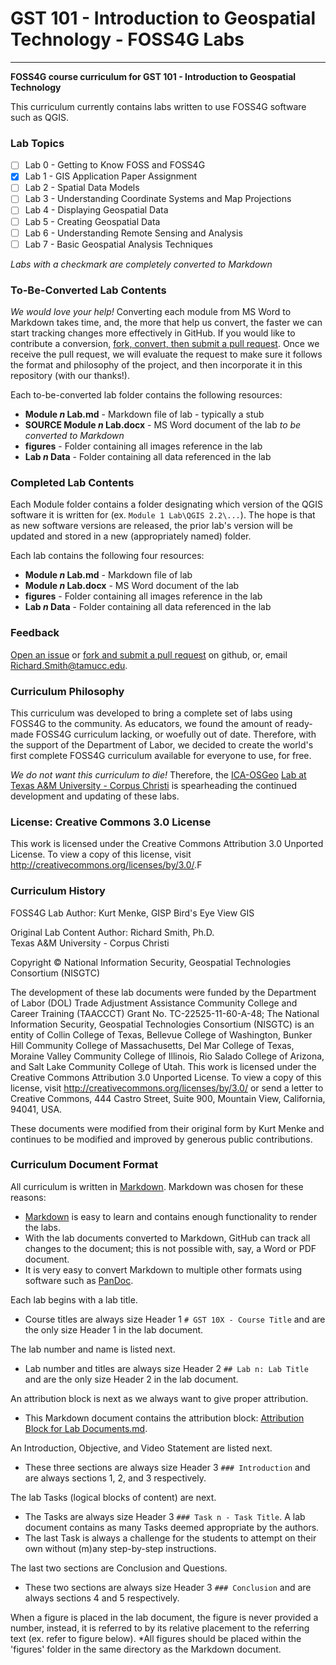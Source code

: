 # GST 101 - Introduction to Geospatial Technology - FOSS4G Labs
-----------
**FOSS4G course curriculum for GST 101 - Introduction to Geospatial Technology**

This curriculum currently contains labs written to use FOSS4G software such as QGIS.

### Lab Topics

+ [ ] Lab 0 - Getting to Know FOSS and FOSS4G
+ [x] Lab 1 - GIS Application Paper Assignment
+ [ ] Lab 2 - Spatial Data Models
+ [ ] Lab 3 - Understanding Coordinate Systems and Map Projections
+ [ ] Lab 4 - Displaying Geospatial Data
+ [ ] Lab 5 - Creating Geospatial Data
+ [ ] Lab 6 - Understanding Remote Sensing and Analysis
+ [ ] Lab 7 - Basic Geospatial Analysis Techniques

*Labs with a checkmark are completely converted to Markdown*

### To-Be-Converted Lab Contents

*We would love your help!*  Converting each module from MS Word to Markdown takes time, and, 
the more that help us convert, the faster we can start tracking changes more effectively 
in GitHub.  If you would like to contribute a conversion, [fork, convert, then submit a pull request][8]. 
Once we receive the pull request, we will evaluate the request to make sure it follows the format 
and philosophy of the project, and then incorporate it in this repository (with our thanks!).

Each to-be-converted lab folder contains the following resources:

+ **Module *n* Lab.md** - Markdown file of lab - typically a stub
+ **SOURCE Module *n* Lab.docx** - MS Word document of the lab *to be converted to Markdown*
+ **figures** - Folder containing all images reference in the lab
+ **Lab *n* Data** - Folder containing all data referenced in the lab

### Completed Lab Contents

Each Module folder contains a folder designating which version of the QGIS
software it is written for (ex. `Module 1 Lab\QGIS 2.2\...`).  The hope is that as new software versions are released, the prior lab's version will be updated and stored in a new (appropriately named) folder.

Each lab contains the following four resources:

+ **Module *n* Lab.md** - Markdown file of lab
+ **Module *n* Lab.docx** - MS Word document of the lab
+ **figures** - Folder containing all images reference in the lab
+ **Lab *n* Data** - Folder containing all data referenced in the lab

### Feedback
[Open an issue][7] or [fork and submit a pull request][8] on github, or, email [Richard.Smith@tamucc.edu][6].

### Curriculum Philosophy

This curriculum was developed to bring a complete set of labs using FOSS4G to 
the community.  As educators, we found the amount of ready-made FOSS4G curriculum
lacking, or woefully out of date.  Therefore, with the support of the Department
of Labor, we decided to create the world's first complete FOSS4G curriculum available
for everyone to use, for free.

*We do not want this curriculum to die!*  Therefore, the [ICA-OSGeo][1] [Lab at
Texas A&M University - Corpus Christi][2] is spearheading the continued development
and updating of these labs.

### License: Creative Commons 3.0 License

This work is licensed under the Creative Commons Attribution 3.0 Unported License.  To view a copy of this license, visit <http://creativecommons.org/licenses/by/3.0/>.F

### Curriculum History

FOSS4G Lab Author:
Kurt Menke, GISP
Bird's Eye View GIS

Original Lab Content Author:
Richard Smith, Ph.D.  
Texas A&M University - Corpus Christi

Copyright © National Information Security, Geospatial Technologies Consortium (NISGTC)

The development of these lab documents were funded by the Department of Labor (DOL) Trade Adjustment Assistance Community College and Career Training (TAACCCT) Grant No.  TC-22525-11-60-A-48; The National Information Security, Geospatial Technologies Consortium (NISGTC) is an entity of Collin College of Texas, Bellevue College of Washington, Bunker Hill Community College of Massachusetts, Del Mar College of Texas, Moraine Valley Community College of Illinois, Rio Salado College of Arizona, and Salt Lake Community College of Utah.  This work is licensed under the Creative Commons Attribution 3.0 Unported License.  To view a copy of this license, visit <http://creativecommons.org/licenses/by/3.0/> or send a letter to Creative Commons, 444 Castro Street, Suite 900, Mountain View, California, 94041, USA.  

These documents were modified from their original form by Kurt Menke and continues to be modified and improved by generous public contributions.

### Curriculum Document Format
All curriculum is written in [Markdown][3].  Markdown was chosen for these reasons:

+ [Markdown][3] is easy to learn and contains enough functionality to render the labs.
+ With the lab documents converted to Markdown, GitHub can track all changes
to the document; this is not possible with, say, a Word or PDF document.
+ It is very easy to convert Markdown to multiple other formats using software
such as [PanDoc][4].

Each lab begins with a lab title.

+ Course titles are always size Header 1 `# GST 10X - Course Title` and are the only size 
Header 1 in the lab document.

The lab number and name is listed next.

+ Lab number and titles are always size Header 2 `## Lab n: Lab Title` and are the
only size Header 2 in the lab document.

An attribution block is next as we always want to give proper attribution.

+ This Markdown document contains the attribution block: 
[Attribution Block for Lab Documents.md][5].

An Introduction, Objective, and Video Statement are listed next.

+ These three sections are always size Header 3 `### Introduction` and are always
sections 1, 2, and 3 respectively.

The lab Tasks (logical blocks of content) are next.

+ The Tasks are always size Header 3 `### Task n - Task Title`.  A lab document 
contains as many Tasks deemed appropriate by the authors.
+ The last Task is always a challenge for the students to attempt on their own
without (m)any step-by-step instructions.

The last two sections are Conclusion and Questions.

+ These two sections are always size Header 3 `### Conclusion` and are always
sections 4 and 5 respectively.

When a figure is placed in the lab document, the figure is never provided a number, 
instead, it is referred to by its relative placement to the referring text (ex. 
refer to figure below).  *All figures should be placed within the 'figures' folder 
in the same directory as the Markdown document.

[1]: http://www.geoforall.org/
[2]: http://www.cbi.tamucc.edu/Geospatial-Computing/
[3]: http://daringfireball.net/projects/markdown/syntax
[4]: http://johnmacfarlane.net/pandoc/
[5]: Attribution_Block_for_Lab_Documents.md
[6]: mailto:Richard.Smith@tamucc.edu
[7]: https://guides.github.com/features/issues/
[8]: https://guides.github.com/activities/forking/
